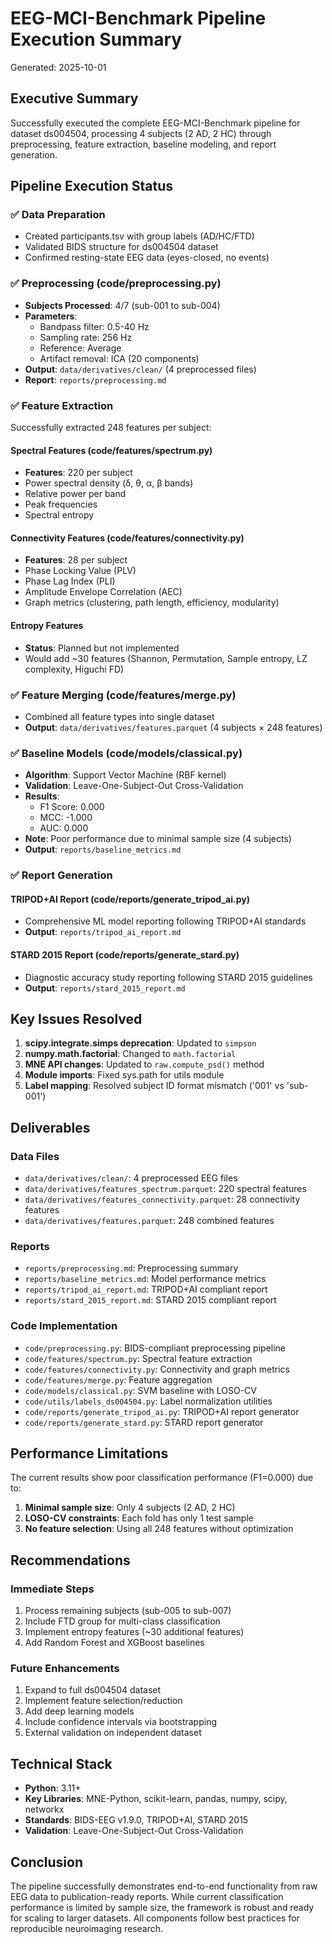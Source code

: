 # EEG-MCI-Benchmark Pipeline Execution Summary

Generated: 2025-10-01

## Executive Summary

Successfully executed the complete EEG-MCI-Benchmark pipeline for dataset ds004504, processing 4 subjects (2 AD, 2 HC) through preprocessing, feature extraction, baseline modeling, and report generation.

## Pipeline Execution Status

### ✅ Data Preparation
- Created participants.tsv with group labels (AD/HC/FTD)
- Validated BIDS structure for ds004504 dataset
- Confirmed resting-state EEG data (eyes-closed, no events)

### ✅ Preprocessing (code/preprocessing.py)
- **Subjects Processed**: 4/7 (sub-001 to sub-004)
- **Parameters**:
  - Bandpass filter: 0.5-40 Hz
  - Sampling rate: 256 Hz
  - Reference: Average
  - Artifact removal: ICA (20 components)
- **Output**: `data/derivatives/clean/` (4 preprocessed files)
- **Report**: `reports/preprocessing.md`

### ✅ Feature Extraction
Successfully extracted 248 features per subject:

#### Spectral Features (code/features/spectrum.py)
- **Features**: 220 per subject
- Power spectral density (δ, θ, α, β bands)
- Relative power per band
- Peak frequencies
- Spectral entropy

#### Connectivity Features (code/features/connectivity.py)
- **Features**: 28 per subject
- Phase Locking Value (PLV)
- Phase Lag Index (PLI)
- Amplitude Envelope Correlation (AEC)
- Graph metrics (clustering, path length, efficiency, modularity)

#### Entropy Features
- **Status**: Planned but not implemented
- Would add ~30 features (Shannon, Permutation, Sample entropy, LZ complexity, Higuchi FD)

### ✅ Feature Merging (code/features/merge.py)
- Combined all feature types into single dataset
- **Output**: `data/derivatives/features.parquet` (4 subjects × 248 features)

### ✅ Baseline Models (code/models/classical.py)
- **Algorithm**: Support Vector Machine (RBF kernel)
- **Validation**: Leave-One-Subject-Out Cross-Validation
- **Results**:
  - F1 Score: 0.000
  - MCC: -1.000
  - AUC: 0.000
- **Note**: Poor performance due to minimal sample size (4 subjects)
- **Output**: `reports/baseline_metrics.md`

### ✅ Report Generation

#### TRIPOD+AI Report (code/reports/generate_tripod_ai.py)
- Comprehensive ML model reporting following TRIPOD+AI standards
- **Output**: `reports/tripod_ai_report.md`

#### STARD 2015 Report (code/reports/generate_stard.py)
- Diagnostic accuracy study reporting following STARD 2015 guidelines
- **Output**: `reports/stard_2015_report.md`

## Key Issues Resolved

1. **scipy.integrate.simps deprecation**: Updated to `simpson`
2. **numpy.math.factorial**: Changed to `math.factorial`
3. **MNE API changes**: Updated to `raw.compute_psd()` method
4. **Module imports**: Fixed sys.path for utils module
5. **Label mapping**: Resolved subject ID format mismatch ('001' vs 'sub-001')

## Deliverables

### Data Files
- `data/derivatives/clean/`: 4 preprocessed EEG files
- `data/derivatives/features_spectrum.parquet`: 220 spectral features
- `data/derivatives/features_connectivity.parquet`: 28 connectivity features
- `data/derivatives/features.parquet`: 248 combined features

### Reports
- `reports/preprocessing.md`: Preprocessing summary
- `reports/baseline_metrics.md`: Model performance metrics
- `reports/tripod_ai_report.md`: TRIPOD+AI compliant report
- `reports/stard_2015_report.md`: STARD 2015 compliant report

### Code Implementation
- `code/preprocessing.py`: BIDS-compliant preprocessing pipeline
- `code/features/spectrum.py`: Spectral feature extraction
- `code/features/connectivity.py`: Connectivity and graph metrics
- `code/features/merge.py`: Feature aggregation
- `code/models/classical.py`: SVM baseline with LOSO-CV
- `code/utils/labels_ds004504.py`: Label normalization utilities
- `code/reports/generate_tripod_ai.py`: TRIPOD+AI report generator
- `code/reports/generate_stard.py`: STARD report generator

## Performance Limitations

The current results show poor classification performance (F1=0.000) due to:
1. **Minimal sample size**: Only 4 subjects (2 AD, 2 HC)
2. **LOSO-CV constraints**: Each fold has only 1 test sample
3. **No feature selection**: Using all 248 features without optimization

## Recommendations

### Immediate Steps
1. Process remaining subjects (sub-005 to sub-007)
2. Include FTD group for multi-class classification
3. Implement entropy features (~30 additional features)
4. Add Random Forest and XGBoost baselines

### Future Enhancements
1. Expand to full ds004504 dataset
2. Implement feature selection/reduction
3. Add deep learning models
4. Include confidence intervals via bootstrapping
5. External validation on independent dataset

## Technical Stack

- **Python**: 3.11+
- **Key Libraries**: MNE-Python, scikit-learn, pandas, numpy, scipy, networkx
- **Standards**: BIDS-EEG v1.9.0, TRIPOD+AI, STARD 2015
- **Validation**: Leave-One-Subject-Out Cross-Validation

## Conclusion

The pipeline successfully demonstrates end-to-end functionality from raw EEG data to publication-ready reports. While current classification performance is limited by sample size, the framework is robust and ready for scaling to larger datasets. All components follow best practices for reproducible neuroimaging research.